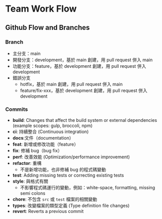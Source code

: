 # Team Work Flow

## Github Flow and Branches

### Branch

- 主分支：main
- 開發分支：development，基於 main 創建，用 pull request 併入 main
- 功能分支：feature，基於 development 創建，用 pull request 併入 development
- 錯誤分支
  - hotfix，基於 main 創建，用 pull request 併入 main
  - feature/fix-xxx，基於 development 創建，用 pull request 併入 development

### Commits

- **build**: Changes that affect the build system or external dependencies (example scopes: gulp, broccoli, npm)
- **ci**: 持續整合 (Continuous integration)
- **docs**:文件（documentation）
- **feat**: 新增或修改功能（feature）
- **fix**: 修補 bug（bug fix）
- **perf**: 改善效能 (Optimization/performance improvement)
- **refactor**: 重構
  - 不是新增功能，也非修補 bug 的程式碼變動
- **test**: Adding missing tests or correcting existing tests
- **style**: 與格式有關
  - 不影響程式碼運行的變動，例如：white-space, formatting, missing semi colons
- **chore**: 不包含 `src` 或 `test` 檔案的相關變動
- **types**: 改變檔案的類型定義 (Type definition file changes)
- **revert**: Reverts a previous commit
